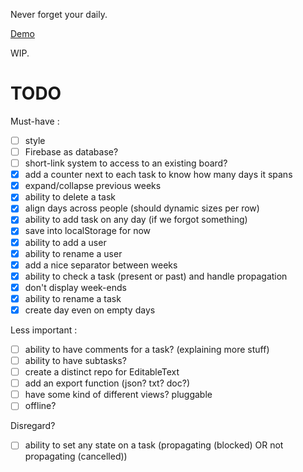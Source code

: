 Never forget your daily.

[Demo](http://chtefi.github.io/scrum-daily/)

WIP.

# TODO

Must-have :

- [ ] style
- [ ] Firebase as database?
- [ ] short-link system to access to an existing board?
- [x] add a counter next to each task to know how many days it spans
- [x] expand/collapse previous weeks
- [x] ability to delete a task
- [x] align days across people (should dynamic sizes per row)
- [x] ability to add task on any day (if we forgot something)
- [x] save into localStorage for now
- [x] ability to add a user
- [x] ability to rename a user
- [x] add a nice separator between weeks
- [x] ability to check a task (present or past) and handle propagation 
- [x] don't display week-ends
- [x] ability to rename a task
- [x] create day even on empty days

Less important :

- [ ] ability to have comments for a task? (explaining more stuff)
- [ ] ability to have subtasks?
- [ ] create a distinct repo for EditableText
- [ ] add an export function (json? txt? doc?)
- [ ] have some kind of different views? pluggable
- [ ] offline?

Disregard?

- [ ] ability to set any state on a task (propagating (blocked) OR not propagating (cancelled))
